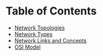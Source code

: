 # Table of Contents 
- [Network Topologies](Network%20Topologies.md)
- [Network Types](Network%20Types.md)
- [Network Links and Concepts](Network%20Links%20and%20Concepts.md)
- [OSI Model](OSI%20Model.md)